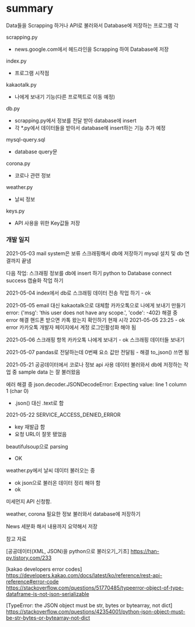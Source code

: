 <h1>summary</h1>
Data들을 Scrapping 하거나 API로 불러와서 Database에 저장하는 프로그램
각 

scrapping.py 
 - news.google.com에서 헤드라인을 Scrapping 하여 Database에 저장

index.py
 - 프로그램 시작점
 
kakaotalk.py
 - 나에게 보내기 기능(다른 프로젝트로 이동 예정)
 
db.py
 - scrapping.py에서 정보를 전달 받아 database에 insert
 - 각 *.py에서 데이터들을 받아서 database에 insert하는 기능 추가 예정
 
mysql-query.sql
 - database query문

corona.py
 - 코로나 관련 정보

weather.py
 - 날씨 정보

keys.py
 - API 사용을 위한 Key값들 저장


<h3>개발 일지</h3>

2021-05-03
mail system은 보류
스크래핑해서 db에 저장하기
mysql 설치 및 db 연결까지 끝냄

다음 작업:
스크래핑 정보를 db에 insert 하기 
python to Database connect success
캡슐화 작업 하기

2021-05-04
index에서 db로 스크래핑 데이터 전송 작업 하기 - ok

2021-05-05
email 대신 kakaotalk으로 대체함
카카오톡으로 나에게 보내기 만들기
error: {'msg': 'this user does not have any scope.', 'code': -402} 해결 중
error 해결 핸드폰 받으면 카톡 왔는지 확인하기 현재 시각 2021-05-05 23:25 - ok
error 카카오톡 개발자 페이지에서 계정 로그인활성화 해야 됨
 
2021-05-06
스크래핑 항목 카카오톡 나에게 보내기 - ok
스크래핑 데이터들 보내기 

2021-05-07
pandas로 전달하는데 0번째 요소 값만 전달됨 - 해결 to_json() 쓰면 됨

2021-05-21
공공데이터에서 코로나 정보 api 사용
데이터 불러와서 db에 저정하는 작업 중
sample data 는 잘 불러왔음

에러 해결 중
json.decoder.JSONDecodeError: Expecting value: line 1 column 1 (char 0) 
- .json() 대신 .text로 함

2021-05-22
SERVICE_ACCESS_DENIED_ERROR
- key 재발급 함
- 요청 URL이 잘못 됐었음

beautifulsoup으로 parsing
- OK

weather.py에서 날씨 데이터 불러오는 중
- ok
json으로 불러온 데이터 정리 해야 함
- ok

미세먼지 API 신청함.

weather, corona 필요한 정보 불러와서 database에 저장하기

News 세분화 해서 내용까지 요약해서 저장


참고 자료 

[공공데이터(XML, JSON)을 python으로 불러오기_기초]
https://han-py.tistory.com/233

[kakao developers error codes]
https://developers.kakao.com/docs/latest/ko/reference/rest-api-reference#error-code
https://stackoverflow.com/questions/51770485/typeerror-object-of-type-dataframe-is-not-json-serializable

[TypeError: the JSON object must be str, bytes or bytearray, not dict]
https://stackoverflow.com/questions/42354001/python-json-object-must-be-str-bytes-or-bytearray-not-dict

 
